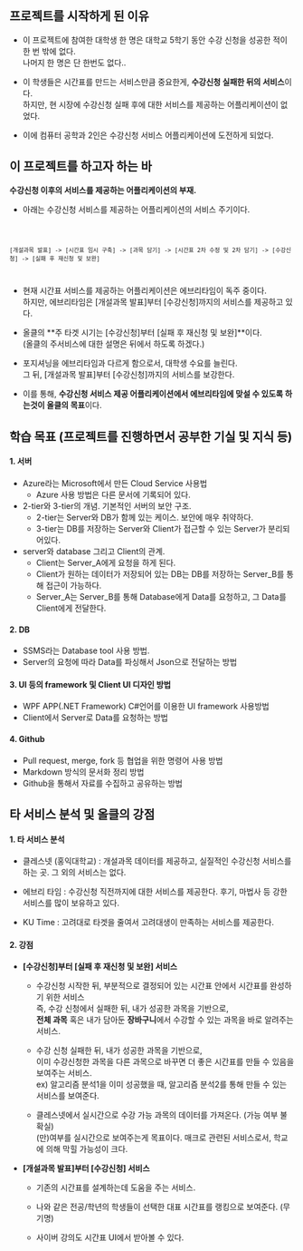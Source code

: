## 프로젝트를 시작하게 된 이유

* 이 프로젝트에 참여한 대학생 한 명은 대학교 5학기 동안 수강 신청을 성공한 적이 한 번 밖에 없다. <br>
  나머지 한 명은 단 한번도 없다.. <br>
  
* 이 학생들은 시간표를 만드는 서비스만큼 중요한게, **수강신청 실패한 뒤의 서비스**이다. <br>
  하지만, 현 시장에 수강신청 실패 후에 대한 서비스를 제공하는 어플리케이션이 없었다. <br>
  
* 이에 컴퓨터 공학과 2인은 수강신청 서비스 어플리케이션에 도전하게 되었다.

</hr>

## 이 프로젝트를 하고자 하는 바
**수강신청 이후의 서비스를 제공하는 어플리케이션의 부재.**

* 아래는 수강신청 서비스를 제공하는 어플리케이션의 서비스 주기이다. <br>

<code>
  
    [개설과목 발표] -> [시간표 임시 구축] -> [과목 담기] -> [시간표 2차 수정 및 2차 담기] -> [수강신청] -> [실패 후 재신청 및 보완]  
  
</code>

* 현재 시간표 서비스를 제공하는 어플리케이션은 에브리타임이 독주 중이다. <br>
  하지만, 에브리타임은 [개설과목 발표]부터 [수강신청]까지의 서비스를 제공하고 있다. <br>
  
* 올클의 **주 타겟 시기는 [수강신청]부터 [실패 후 재신청 및 보완]**이다. <br>
  (올클의 주서비스에 대한 설명은 뒤에서 하도록 하겠다.) <br>
  
* 포지셔닝을 에브리타임과 다르게 함으로서, 대학생 수요를 늘린다. <br>
  그 뒤, [개설과목 발표]부터 [수강신청]까지의 서비스를 보강한다. <br>
  
* 이를 통해, **수강신청 서비스 제공 어플리케이션에서 에브리타임에 맞설 수 있도록 하는것이 올클의 목표**이다. <br>
    
</hr>

## 학습 목표 (프로젝트를 진행하면서 공부한 기실 및 지식 등)
#### 1. 서버
  * Azure라는 Microsoft에서 만든 Cloud Service 사용법
    + Azure 사용 방법은 다른 문서에 기록되어 있다.
  * 2-tier와 3-tier의 개념. 기본적인 서버의 보안 구조.
    + 2-tier는 Server와 DB가 함께 있는 케이스. 보안에 매우 취약하다.
    + 3-tier는 DB를 저장하는 Server와 Client가 접근할 수 있는 Server가 분리되어있다.
  * server와 database 그리고 Client의 관계.
    + Client는 Server_A에게 요청을 하게 된다.
    + Client가 원하는 데이터가 저장되어 있는 DB는 DB를 저장하는 Server_B를 통해 접근이 가능하다.
    + Server_A는 Server_B를 통해 Database에게 Data를 요청하고, 그 Data를 Client에게 전달한다.

#### 2. DB
  * SSMS라는 Database tool 사용 방법.
  * Server의 요청에 따라 Data를 파싱해서 Json으로 전달하는 방법

#### 3. UI 등의 framework 및 Client  UI 디자인 방법
  * WPF APP(.NET Framework) C#언어를 이용한 UI framework 사용방법
  * Client에서 Server로 Data를 요청하는 방법

#### 4. Github
  * Pull request, merge, fork 등 협업을 위한 명령어 사용 방법
  * Markdown 방식의 문서화 정리 방법
  * Github을 통해서 자료를 수집하고 공유하는 방법

</hr>

## 타 서비스 분석 및 올클의 강점

#### 1. 타 서비스 분석
  * 클레스넷 (홍익대학교) : 개설과목 데이터를 제공하고, 실질적인 수강신청 서비스를 하는 곳. 그 외의 서비스는 없다.
  
  * 에브리 타임 : 수강신청 직전까지에 대한 서비스를 제공한다. 후기, 마법사 등 강한 서비스를 많이 보유하고 있다.
  
  * KU Time : 고려대로 타겟을 줄여서 고려대생이 만족하는 서비스를 제공한다. 
  
  
#### 2. 강점
  * **[수강신청]부터 [실패 후 재신청 및 보완] 서비스** <br>
    + 수강신청 시작한 뒤, 부분적으로 결정되어 있는 시간표 안에서 시간표를 완성하기 위한 서비스 <br>
      즉, 수강 신청에서 실패한 뒤, 내가 성공한 과목을 기반으로, <br>
      **전체 과목** 혹은 내가 담아둔 **장바구니**에서 수강할 수 있는 과목을 바로 알려주는 서비스. <br>
        
    + 수강 신청 실패한 뒤, 내가 성공한 과목을 기반으로, <br>
      이미 수강신청한 과목을 다른 과목으로 바꾸면 더 좋은 시간표를 만들 수 있음을 보여주는 서비스. <br>
      ex) 알고리즘 분석1을 이미 성공했을 때, 알고리즘 분석2를 통해 만들 수 있는 서비스를 보여준다.
        
    + 클레스넷에서 실시간으로 수강 가능 과목의 데이터를 가져온다. (가능 여부 불확실) <br>
      (만)여부를 실시간으로 보여주는게 목표이다. 매크로 관련된 서비스로서, 학교에 의해 막힐 가능성이 크다.
        
  * **[개설과목 발표]부터 [수강신청] 서비스** <br>
    + 기존의 시간표를 설계하는데 도움을 주는 서비스.
    
    + 나와 같은 전공/학년의 학생들이 선택한 대표 시간표를 랭킹으로 보여준다. (무기명)
    
    + 사이버 강의도 시간표 UI에서 받아볼 수 있다.
